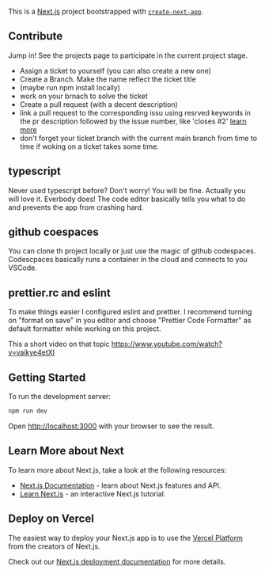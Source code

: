 This is a [Next.js](https://nextjs.org/) project bootstrapped with [`create-next-app`](https://github.com/vercel/next.js/tree/canary/packages/create-next-app).

## Contribute

Jump in! See the projects page to participate in the current project stage.

-   Assign a ticket to yourself (you can also create a new one)
-   Create a Branch. Make the name reflect the ticket title
-   (maybe run npm install locally)
-   work on your brnach to solve the ticket
-   Create a pull request (with a decent description)
-   link a pull request to the corresponding issu using resrved keywords in the pr description followed by the issue number, like 'closes #2' [learn more](https://docs.github.com/en/issues/tracking-your-work-with-issues/linking-a-pull-request-to-an-issue)
-   don't forget your ticket branch with the current main branch from time to time if woking on a ticket takes some time.

## typescript

Never used typescript before? Don't worry! You will be fine. Actually you will love it. Everbody does! The code editor basically tells you what to do and prevents the app from crashing hard.

## github coespaces

You can clone th project locally or just use the magic of github codespaces.
Codescpaces basically runs a container in the cloud and connects to you VSCode.

## prettier.rc and eslint

To make things easier I configured eslint and prettier.
I recommend turning on "format on save" in you editor and choose "Prettier Code Formatter" as default formatter while working on this project.

This a short video on that topic
https://www.youtube.com/watch?v=vaikye4etXI

## Getting Started

To run the development server:

```bash
npm run dev
```

Open [http://localhost:3000](http://localhost:3000) with your browser to see the result.

## Learn More about Next

To learn more about Next.js, take a look at the following resources:

-   [Next.js Documentation](https://nextjs.org/docs) - learn about Next.js features and API.
-   [Learn Next.js](https://nextjs.org/learn) - an interactive Next.js tutorial.

## Deploy on Vercel

The easiest way to deploy your Next.js app is to use the [Vercel Platform](https://vercel.com/new?utm_medium=default-template&filter=next.js&utm_source=create-next-app&utm_campaign=create-next-app-readme) from the creators of Next.js.

Check out our [Next.js deployment documentation](https://nextjs.org/docs/deployment) for more details.
